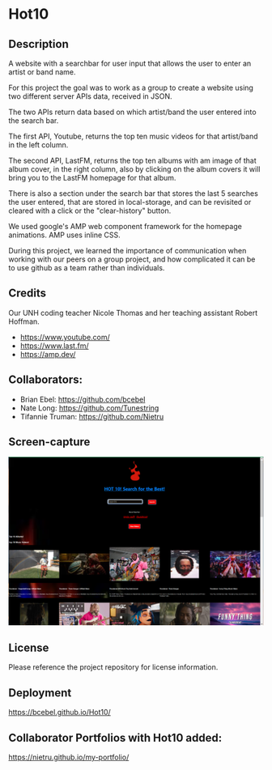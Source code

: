 # Hot10

## Description

A website with a searchbar for user input that allows the user to enter an artist or band name.

For this project the goal was to work as a group to create a website using two different server APIs data, received in JSON.

The two APIs return data based on which artist/band the user entered into the search bar.

The first API, Youtube, returns the top ten music videos for that artist/band in the left column.

The second API, LastFM, returns the top ten albums with am image of that album cover, in the right column, also by clicking on the album covers it will bring you to the LastFM homepage for that album.

There is also a section under the search bar that stores the last 5 searches the user entered, that are stored in local-storage, and can be revisited or cleared with a click or the "clear-history" button.

We used google's AMP web component framework for the homepage animations.  AMP uses inline CSS.  

During this project, we learned the importance of communication when working with our peers on a group project, and how complicated it can be to use github as a team rather than individuals.

## Credits

Our UNH coding teacher Nicole Thomas and her teaching assistant Robert Hoffman.

- https://www.youtube.com/
- https://www.last.fm/
- https://amp.dev/ 

## Collaborators:

- Brian Ebel: https://github.com/bcebel
- Nate Long: https://github.com/Tunestring
- Tifannie Truman: https://github.com/Nietru

## Screen-capture

![Photo of the Hot10! music video and top album search webpage](/img/Capture2.PNG?raw=true "Hot 10! Deployment Screen-capture")

## License

Please reference the project repository for license information.

## Deployment

https://bcebel.github.io/Hot10/

## Collaborator Portfolios with Hot10 added:

https://nietru.github.io/my-portfolio/
